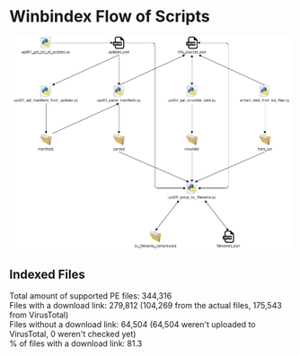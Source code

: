 # Winbindex Flow of Scripts

![winbindex-scripts-flow.png](winbindex-scripts-flow.png)

## Indexed Files

<!--FileStats-->
Total amount of supported PE files: 344,316  
Files with a download link: 279,812 (104,269 from the actual files, 175,543 from VirusTotal)  
Files without a download link: 64,504 (64,504 weren't uploaded to VirusTotal, 0 weren't checked yet)  
% of files with a download link: 81.3  
<!--/FileStats-->
